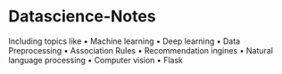 # Datascience-Notes
Including topics like 
• Machine learning 
• Deep learning
• Data Preprocessing
• Association Rules
• Recommendation ingines
• Natural language processing
• Computer vision
• Flask
